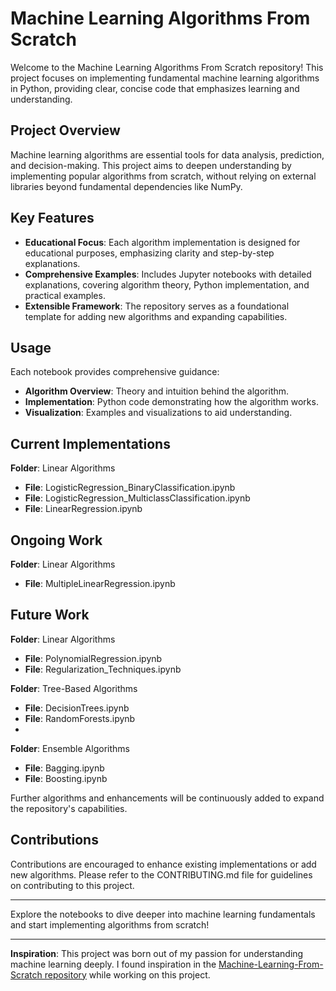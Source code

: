 # Machine Learning Algorithms From Scratch

Welcome to the Machine Learning Algorithms From Scratch repository! This project focuses on implementing fundamental machine learning algorithms in Python, providing clear, concise code that emphasizes learning and understanding.

## Project Overview

Machine learning algorithms are essential tools for data analysis, prediction, and decision-making. This project aims to deepen understanding by implementing popular algorithms from scratch, without relying on external libraries beyond fundamental dependencies like NumPy.

## Key Features

- **Educational Focus**: Each algorithm implementation is designed for educational purposes, emphasizing clarity and step-by-step explanations.
- **Comprehensive Examples**: Includes Jupyter notebooks with detailed explanations, covering algorithm theory, Python implementation, and practical examples.
- **Extensible Framework**: The repository serves as a foundational template for adding new algorithms and expanding capabilities.

## Usage

Each notebook provides comprehensive guidance:
- **Algorithm Overview**: Theory and intuition behind the algorithm.
- **Implementation**: Python code demonstrating how the algorithm works.
- **Visualization**: Examples and visualizations to aid understanding.

## Current Implementations

**Folder**: Linear Algorithms
- **File**: LogisticRegression_BinaryClassification.ipynb
- **File**: LogisticRegression_MulticlassClassification.ipynb
- **File**: LinearRegression.ipynb

## Ongoing Work

**Folder**: Linear Algorithms
- **File**: MultipleLinearRegression.ipynb

## Future Work

**Folder**: Linear Algorithms
- **File**: PolynomialRegression.ipynb
- **File**: Regularization_Techniques.ipynb

**Folder**: Tree-Based Algorithms
- **File**: DecisionTrees.ipynb
- **File**: RandomForests.ipynb
- 
**Folder**: Ensemble Algorithms
- **File**: Bagging.ipynb
- **File**: Boosting.ipynb

Further algorithms and enhancements will be continuously added to expand the repository's capabilities.

## Contributions

Contributions are encouraged to enhance existing implementations or add new algorithms. Please refer to the CONTRIBUTING.md file for guidelines on contributing to this project.

---

Explore the notebooks to dive deeper into machine learning fundamentals and start implementing algorithms from scratch!

---

**Inspiration**: This project was born out of my passion for understanding machine learning deeply. I found inspiration in the [Machine-Learning-From-Scratch repository](https://github.com/AssemblyAI-Community/Machine-Learning-From-Scratch) while working on this project.

